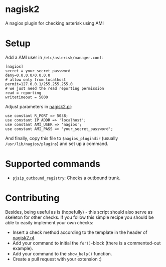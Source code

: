 # nagisk2

A nagios plugin for checking asterisk using AMI

# Setup

Add a AMI user in `/etc/asterisk/manager.conf`:

```text
[nagios]
secret = your_secret_password
deny=0.0.0.0/0.0.0.0
# allow only from localhost
permit=127.0.0.1/255.255.255.0
# we just need the read reporting permission
read = reporting
writetimeout = 5000
```

Adjust parameters in [nagisk2.pl](nagisk2.pl):

```perl5
use constant R_PORT => 5038;
use constant IP_ADDR => 'localhost';
use constant AMI_USER => 'nagios';
use constant AMI_PASS => 'your_secret_password';
```

And finally, copy this file to `$nagios_plugindir` (usually `/usr/lib/nagios/plugins`) and set up a command.

# Supported commands

- `pjsip_outbound_registry`: Checks a outbound trunk.

# Contributing

Besides, being useful as is (hopefully) - this script should also serve as skeleton for other checks. If you follow this
simple recipe you should be able to easily implement your own checks:

- Insert a check method according to the template in the header of [nagisk2.pl](nagisk2.pl).
- Add your command to initial the `for()`-block (there is a commented-out example).
- Add your command to the `show_help()` function.
- Create a pull request with your extension :)